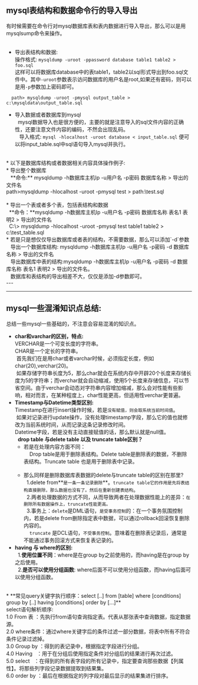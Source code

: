 ## mysql表结构和数据命令行的导入导出<br>
有时候需要在命令行对mysql数据库表和表内数据进行导入导出，那么可以是用mysqlsump命令来操作。<br>
<br>
 * 导出表结构和数据:<br>
 操作格式: `mysqldump -uroot -ppassword database table1 table2 >  foo.sql` <br>
  这样可以将数据库database中的表table1，table2以sql形式导出到foo.sql文件中。其中`-uroot`参数表示访问数据库的用户名是root,如果还有密码，则可以是用`-p`参数加上密码即可。<br>
```shell
  path> mysqldump -uroot -pmysql output_table > c:\mysqldata\output_table.sql
```
 * 导入数据或者数据库到mysql<br>
    mysql数据导入也是很方便的，主要的就是注意导入的sql文件内容的正确性，还要注意文件内容的编码，不然会出现乱码。<br>
    导入格式: `mysql -hlocalhost -uroot database < input_table.sql` 便可以将input_table.sql中sql语句导入mysql并执行。<br>
<br>
 * 以下是数据库结构或者数据相关内容具体操作例子:<br>
  * 导出整个数据库<br>
    **命令:** mysqldump -h数据库主机Ip -u用户名 -p密码 数据库名称 > 导出的文件名<br>
    path>mysqldump -hlocalhost -uroot -pmysql test > path:\test.sql<br>
    <br>
  * 导出一个表或者多个表，包括表结构和数据<br>
    **命令：**mysqldump -h数据库主机Ip -u用户名 -p密码 数据库名称 表名1 表明2 > 导出的文件名<br>
    C:\> mysqldump -hlocalhost -uroot -pmysql test table1 table2 > c:\test_table.sql<br>
  * 若是只是想仅仅导出数据库或者表的结构，不需要数据，那么可以添加`-d`参数<br>
    导出一个数据库结构: mysqldump -h数据库主机Ip -u用户名 -p密码 -d 数据库名称 > 导出的文件名<br>
    导出数据库中表的结构:mysqldump -h数据库主机Ip -u用户名 -p密码 -d 数据库名称 表名1 表明2 > 导出的文件名。<br>
    数据库和表结构的导出相差不大，仅仅是添加-d参数即可。
<br>
---



---
## mysql一些混淆知识点总结:<br>
 总结一些mysql一些基础的，不注意会容易混淆的知识点。
 * **char和varchar的区别，特点:**<br>
  VERCHAR是一个可变长度的字符串。<br>
  CHAR是一个定长的字符串。<br>
  首先我们在是用char或者varchar时候，必须指定长度，例如char(20),verchar(20)。<br>
  如果存储字符串长度为5，那么char就会在系统内存中开辟20个长度来存储长度为5的字符串；而verchar就会自动缩减，使用5个长度来存储信息，可以节省空间。由于verchar会动态对字符串内容增加缩减，那么会对性能有些影响，相对而言，在某种程度上，char性能更高，但适用性verchar更普遍。<br>
 * **Timestamp与Datetime类型区别:**<br>
  Timestamp在进行insert操作时候，若是`没有赋值，则会取系统当前时间值`。<br>
  如果对记录进行update操作，没有处理timestamp字段，那么它的值也就修改为当前系统时间，从而记录这条记录修改时间。<br>
  Datetime字段，若是没有主动直接赋值的话，那么默认就是null值。<br>
   **drop table 与delete table 以及 truncate table区别？**<br>
   * 若是在处理内容方面不同：<br>
      Drop table是用于删除表结构。Delete table是删除表的数据，不删除表结构。Truncate table 也是用于删除表中记录。<br>
      <br>
   * 那么同样是删除数据库表数据的delete与truncate table的区别在那里?<br>
    1.delete from**`是一条一条记录删除`**。`truncate table它的作用是先将表结构直接删除，那么数据也没有了。然后在重新创建表结构`。<br>
    2.两者处理数据的方式不同，从而导致两者在处理数据性能上的差异：`在删除所有数据操作上，truncate性能更高。`<br>
    3.事务上：`delete`是DML语句，`是受事务控制`的：在一个事务氛围控制内，若是delete from删除指定表中数据，可以通过rollback回滚恢复删除内容的。<br>
      `truncate` 是DCL语句，`不受事务控制`。意味着在删除表记录后，通常是不能通过事务回滚方式来恢复表记录的。<br>
 * **having 与 where的区别:**<br>
    1.**使用位置不同**：where是在group by之前使用的，而having是在group by之后使用。<br>
    2.**是否可以使用分组函数**: where后面不可以使用分组函数，而having后面可以使用分组函数。<br>
<br>
 * **常见query关键字执行顺序：select [..] from [table]  where [conditions] group by [..] having [conditions]  order by [...]**<br>
  select语句解析顺序:<br>
  1.0 From 表  ：先执行from语句查询指定表。代表从那张表中查询数据，指定数据源。<br>
  2.0 where条件：通过where关键字后的条件过滤一部分数据，将表中所有不符合条件记录过滤掉。<br>
  3.0 Group by ：得到的表记录中，根据指定字段进行分组。<br>
  4.0 Having   ：用于在分组后使用指定条件对分组后的结果进行再次过滤。<br>
  5.0 select   ：在得到的所有表字段的所有记录中，指定要查询那些数据【列属性】。将那些列字段记录数据提取到结果集。<br>
  6.0 order by ：最后在根据指定的列字段对最后显示的结果集进行排序。<br>
  
